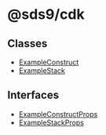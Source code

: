 # @sds9/cdk

## Classes

- [ExampleConstruct](classes/ExampleConstruct.md)
- [ExampleStack](classes/ExampleStack.md)

## Interfaces

- [ExampleConstructProps](interfaces/ExampleConstructProps.md)
- [ExampleStackProps](interfaces/ExampleStackProps.md)
